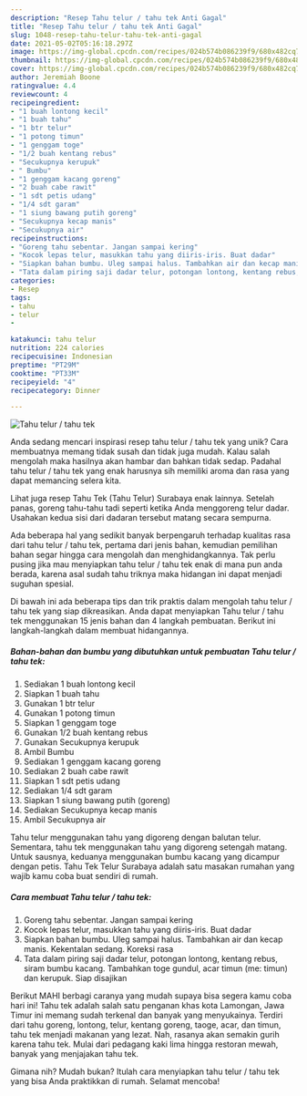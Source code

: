 ```yaml
---
description: "Resep Tahu telur / tahu tek Anti Gagal"
title: "Resep Tahu telur / tahu tek Anti Gagal"
slug: 1048-resep-tahu-telur-tahu-tek-anti-gagal
date: 2021-05-02T05:16:18.297Z
image: https://img-global.cpcdn.com/recipes/024b574b086239f9/680x482cq70/tahu-telur-tahu-tek-foto-resep-utama.jpg
thumbnail: https://img-global.cpcdn.com/recipes/024b574b086239f9/680x482cq70/tahu-telur-tahu-tek-foto-resep-utama.jpg
cover: https://img-global.cpcdn.com/recipes/024b574b086239f9/680x482cq70/tahu-telur-tahu-tek-foto-resep-utama.jpg
author: Jeremiah Boone
ratingvalue: 4.4
reviewcount: 4
recipeingredient:
- "1 buah lontong kecil"
- "1 buah tahu"
- "1 btr telur"
- "1 potong timun"
- "1 genggam toge"
- "1/2 buah kentang rebus"
- "Secukupnya kerupuk"
- " Bumbu"
- "1 genggam kacang goreng"
- "2 buah cabe rawit"
- "1 sdt petis udang"
- "1/4 sdt garam"
- "1 siung bawang putih goreng"
- "Secukupnya kecap manis"
- "Secukupnya air"
recipeinstructions:
- "Goreng tahu sebentar. Jangan sampai kering"
- "Kocok lepas telur, masukkan tahu yang diiris-iris. Buat dadar"
- "Siapkan bahan bumbu. Uleg sampai halus. Tambahkan air dan kecap manis. Kekentalan sedang. Koreksi rasa"
- "Tata dalam piring saji dadar telur, potongan lontong, kentang rebus, siram bumbu kacang. Tambahkan toge gundul, acar timun (me: timun) dan kerupuk. Siap disajikan"
categories:
- Resep
tags:
- tahu
- telur
- 

katakunci: tahu telur  
nutrition: 224 calories
recipecuisine: Indonesian
preptime: "PT29M"
cooktime: "PT33M"
recipeyield: "4"
recipecategory: Dinner

---
```



![Tahu telur / tahu tek](https://img-global.cpcdn.com/recipes/024b574b086239f9/680x482cq70/tahu-telur-tahu-tek-foto-resep-utama.jpg)

Anda sedang mencari inspirasi resep tahu telur / tahu tek yang unik? Cara membuatnya memang tidak susah dan tidak juga mudah. Kalau salah mengolah maka hasilnya akan hambar dan bahkan tidak sedap. Padahal tahu telur / tahu tek yang enak harusnya sih memiliki aroma dan rasa yang dapat memancing selera kita.

Lihat juga resep Tahu Tek (Tahu Telur) Surabaya enak lainnya. Setelah panas, goreng tahu-tahu tadi seperti ketika Anda menggoreng telur dadar. Usahakan kedua sisi dari dadaran tersebut matang secara sempurna.

Ada beberapa hal yang sedikit banyak berpengaruh terhadap kualitas rasa dari tahu telur / tahu tek, pertama dari jenis bahan, kemudian pemilihan bahan segar hingga cara mengolah dan menghidangkannya. Tak perlu pusing jika mau menyiapkan tahu telur / tahu tek enak di mana pun anda berada, karena asal sudah tahu triknya maka hidangan ini dapat menjadi suguhan spesial.


Di bawah ini ada beberapa tips dan trik praktis dalam mengolah tahu telur / tahu tek yang siap dikreasikan. Anda dapat menyiapkan Tahu telur / tahu tek menggunakan 15 jenis bahan dan 4 langkah pembuatan. Berikut ini langkah-langkah dalam membuat hidangannya.

<!--inarticleads1-->

##### Bahan-bahan dan bumbu yang dibutuhkan untuk pembuatan Tahu telur / tahu tek:

1. Sediakan 1 buah lontong kecil
1. Siapkan 1 buah tahu
1. Gunakan 1 btr telur
1. Gunakan 1 potong timun
1. Siapkan 1 genggam toge
1. Gunakan 1/2 buah kentang rebus
1. Gunakan Secukupnya kerupuk
1. Ambil  Bumbu
1. Sediakan 1 genggam kacang goreng
1. Sediakan 2 buah cabe rawit
1. Siapkan 1 sdt petis udang
1. Sediakan 1/4 sdt garam
1. Siapkan 1 siung bawang putih (goreng)
1. Sediakan Secukupnya kecap manis
1. Ambil Secukupnya air


Tahu telur menggunakan tahu yang digoreng dengan balutan telur. Sementara, tahu tek menggunakan tahu yang digoreng setengah matang. Untuk sausnya, keduanya menggunakan bumbu kacang yang dicampur dengan petis. Tahu Tek Telur Surabaya adalah satu masakan rumahan yang wajib kamu coba buat sendiri di rumah. 

<!--inarticleads2-->

##### Cara membuat Tahu telur / tahu tek:

1. Goreng tahu sebentar. Jangan sampai kering
1. Kocok lepas telur, masukkan tahu yang diiris-iris. Buat dadar
1. Siapkan bahan bumbu. Uleg sampai halus. Tambahkan air dan kecap manis. Kekentalan sedang. Koreksi rasa
1. Tata dalam piring saji dadar telur, potongan lontong, kentang rebus, siram bumbu kacang. Tambahkan toge gundul, acar timun (me: timun) dan kerupuk. Siap disajikan


Berikut MAHI berbagi caranya yang mudah supaya bisa segera kamu coba hari ini! Tahu tek adalah salah satu penganan khas kota Lamongan, Jawa Timur ini memang sudah terkenal dan banyak yang menyukainya. Terdiri dari tahu goreng, lontong, telur, kentang goreng, taoge, acar, dan timun, tahu tek menjadi makanan yang lezat. Nah, rasanya akan semakin gurih karena tahu tek. Mulai dari pedagang kaki lima hingga restoran mewah, banyak yang menjajakan tahu tek. 

Gimana nih? Mudah bukan? Itulah cara menyiapkan tahu telur / tahu tek yang bisa Anda praktikkan di rumah. Selamat mencoba!
